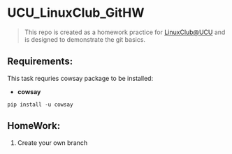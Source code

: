 # UCU_LinuxClub_GitHW
> This repo is created as a homework practice for [LinuxClub@UCU](https://github.com/ucu-cs/UCU_Linux_Club) and is designed to demonstrate the git basics.

## Requirements:
This task requries cowsay package to be installed:
* __cowsay__

```pip install -u cowsay```

## HomeWork:
1. Create your own branch
